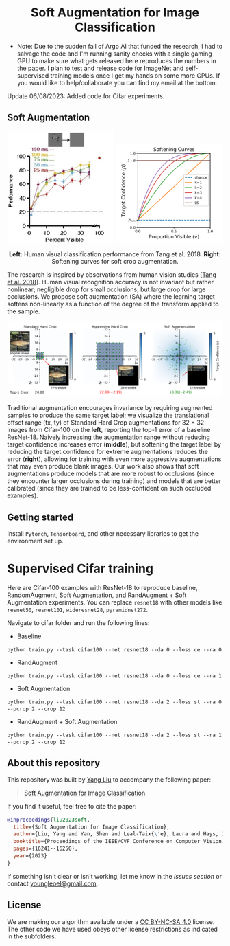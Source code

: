 <h1 align="center">
Soft Augmentation for Image Classification
</h1>

- Note:
  Due to the sudden fall of Argo AI that funded the research, I had to salvage the code and I'm running sanity checks with a single gaming GPU to make sure what gets released here reproduces the numbers in the paper. I plan to test and release code for ImageNet and self-supervised training models once I get my hands on some more GPUs. If you would like to help/collaborate you can find my email at the bottom.

Update 06/08/2023: Added code for Cifar experiments.

## Soft Augmentation

<p align="center">
    <img src="/imgs/tang.jpg" width="250"/>
    <img src="/imgs/sa_curve.png" width="250"/>
</p>
<p align="center">
    <b>Left:</b> Human visual classification performance from Tang et al. 2018. <b>Right:</b> Softening curves for soft crop augmentation.
</p>
The research is inspired by observations from human vision studies <a href="https://www.pnas.org/doi/abs/10.1073/pnas.1719397115" target="_blank">[Tang et al. 2018]</a>. Human visual recognition accuracy is not invariant but rather nonlinear; negligible drop for small occlusions, but large drop for large occlusions. We propose soft augmentation (SA) where the learning target softens non-linearly as a function of the degree of the transform applied to the sample.

<p align="center">
  <img src="/imgs/sa_fig1.png" width="750"/>
</p>

Traditional augmentation encourages invariance by requiring augmented samples to produce the same target label; we visualize the translational offset range (tx, ty) of Standard Hard Crop augmentations for 32 × 32 images from Cifar-100 on the <b>left</b>, reporting the top-1 error of a baseline ResNet-18. Naively increasing the augmentation range without reducing target confidence increases error (<b>middle</b>), but softening the target label by reducing the target confidence for extreme augmentations reduces the error (<b>right</b>), allowing for training with even more aggressive augmentations that may even produce blank images. Our work also shows that soft augmentations produce models that are more robust to occlusions (since they encounter larger occlusions during training) and models that are better calibrated (since they are trained to be less-confident on such occluded examples).    
## Getting started

Install `Pytorch`, `Tensorboard`, and other necessary libraries to get the environment set up.

# Supervised Cifar training

Here are Cifar-100 examples with ResNet-18 to reproduce baseline, RandomAugment, Soft Augmentation, and RandAugment + Soft Augmentation experiments. You can replace `resnet18` with other models like `resnet50`, `resnet101`, `wideresnet28`, `pyramidnet272`.

Navigate to cifar folder and run the following lines:

- Baseline

```
python train.py --task cifar100 --net resnet18 --da 0 --loss ce --ra 0
```

- RandAugment

```
python train.py --task cifar100 --net resnet18 --da 0 --loss ce --ra 1
```

- Soft Augmentation

```
python train.py --task cifar100 --net resnet18 --da 2 --loss st --ra 0 --pcrop 2 --crop 12
```

- RandAugment + Soft Augmentation

```
python train.py --task cifar100 --net resnet18 --da 2 --loss st --ra 1 --pcrop 2 --crop 12
```

## About this repository

This repository was built by <a href="https://scholar.google.com/citations?user=nVWQwHkAAAAJ&hl" target="_blank">Yang&nbsp;Liu</a> to accompany the following paper:

> [Soft Augmentation for Image Classification](https://openaccess.thecvf.com/content/CVPR2023/html/Liu_Soft_Augmentation_for_Image_Classification_CVPR_2023_paper.html).

If you find it useful, feel free to cite the paper:

```bibtex
@inproceedings{liu2023soft,
  title={Soft Augmentation for Image Classification},
  author={Liu, Yang and Yan, Shen and Leal-Taix{\'e}, Laura and Hays, James and Ramanan, Deva},
  booktitle={Proceedings of the IEEE/CVF Conference on Computer Vision and Pattern Recognition},
  pages={16241--16250},
  year={2023}
}
```

If something isn't clear or isn't working, let me know in the *Issues section* or contact [youngleoel@gmail.com](mailto:youngleoel@gmail.com).

## License

We are making our algorithm available under a [CC BY-NC-SA 4.0](https://creativecommons.org/licenses/by-nc-sa/4.0/) license. The other code we have used obeys other license restrictions as indicated in the subfolders.
